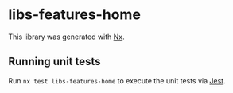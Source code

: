 # libs-features-home

This library was generated with [Nx](https://nx.dev).

## Running unit tests

Run `nx test libs-features-home` to execute the unit tests via [Jest](https://jestjs.io).
